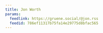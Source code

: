 ```yaml
---
title: Jon Worth
params:
  feedlink: https://gruene.social/@jon.rss
  feedid: 786ef11317b75fa14e29775d8bfac565
---
```

